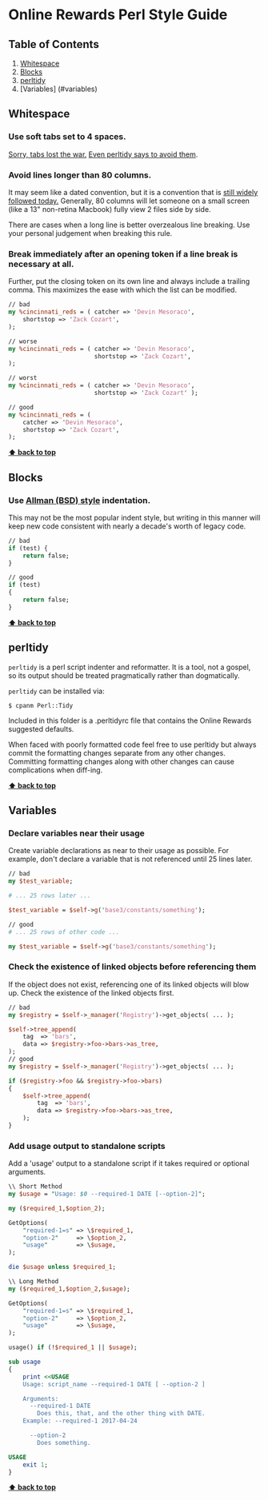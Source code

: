 # Online Rewards Perl Style Guide

## Table of Contents
  1. [Whitespace](#whitespace)
  1. [Blocks](#blocks)
  1. [perltidy](#perltidy)
  1. [Variables] (#variables)

## Whitespace

### Use soft tabs set to 4 spaces.
[Sorry, tabs lost the war.](http://sideeffect.kr/popularconvention) [Even perltidy says to avoid them](http://perltidy.sourceforge.net/perltidy.html#tabs).

### Avoid lines longer than 80 columns.

It may seem like a dated convention, but it is a convention that is [still widely followed today.](http://sideeffect.kr/popularconvention) Generally, 80 columns will let someone on a small screen (like a 13" non-retina Macbook) fully view 2 files side by side.

There are cases when a long line is better overzealous line breaking. Use your personal judgement when breaking this rule.

### Break immediately after an opening token if a line break is necessary at all.

Further, put the closing token on its own line and always include a trailing comma. This maximizes the ease with which the list can be modified.
```perl
// bad
my %cincinnati_reds = ( catcher => 'Devin Mesoraco',
    shortstop => 'Zack Cozart',
);

// worse
my %cincinnati_reds = ( catcher => 'Devin Mesoraco',
                        shortstop => 'Zack Cozart',
);

// worst
my %cincinnati_reds = ( catcher => 'Devin Mesoraco',
                        shortstop => 'Zack Cozart' );

// good
my %cincinnati_reds = (
    catcher => 'Devin Mesoraco',
    shortstop => 'Zack Cozart',
);
```

**[⬆ back to top](#table-of-contents)**

## Blocks

### Use [Allman (BSD) style](https://en.wikipedia.org/wiki/Indent_style#Allman_style) indentation.

This may not be the most popular indent style, but writing in this manner will keep new code consistent with nearly a decade's worth of legacy code.
```perl
// bad
if (test) {
    return false;
}

// good
if (test)
{
    return false;
}
```

**[⬆ back to top](#table-of-contents)**

## perltidy
`perltidy` is a perl script indenter and reformatter. It is a tool, not a gospel, so its output should be treated pragmatically rather than dogmatically.

`perltidy` can be installed via:

```shell
$ cpanm Perl::Tidy
```

Included in this folder is a .perltidyrc file that contains the Online Rewards suggested defaults.

When faced with poorly formatted code feel free to use perltidy but always commit the formatting changes separate from any other changes. Committing formatting changes along with other changes can cause complications when diff-ing.

**[⬆ back to top](#table-of-contents)**

## Variables

### Declare variables near their usage
Create variable declarations as near to their usage as possible.  For example, don't declare a variable that is not referenced until 25 lines later.
```perl
// bad
my $test_variable;

# ... 25 rows later ...

$test_variable = $self->g('base3/constants/something');

// good
# ... 25 rows of other code ...

my $test_variable = $self->g('base3/constants/something');
```

### Check the existence of linked objects before referencing them
If the object does not exist, referencing one of its linked objects will blow up.  Check the existence of the linked objects first.
```perl
// bad
my $registry = $self->_manager('Registry')->get_objects( ... );

$self->tree_append(
    tag  => 'bars',
    data => $registry->foo->bars->as_tree,
);
// good
my $registry = $self->_manager('Registry')->get_objects( ... );

if ($registry->foo && $registry->foo->bars)
{
    $self->tree_append(
        tag  => 'bars',
        data => $registry->foo->bars->as_tree,
    );
}
```

### Add usage output to standalone scripts
Add a 'usage' output to a standalone script if it takes required or optional arguments.
```perl
\\ Short Method
my $usage = "Usage: $0 --required-1 DATE [--option-2]";

my ($required_1,$option_2);

GetOptions(
    "required-1=s" => \$required_1,
    "option-2"     => \$option_2,
    "usage"        => \$usage,
);

die $usage unless $required_1;

\\ Long Method
my ($required_1,$option_2,$usage);

GetOptions(
    "required-1=s" => \$required_1,
    "option-2"     => \$option_2,
    "usage"        => \$usage,
);

usage() if (!$required_1 || $usage);

sub usage
{
    print <<USAGE
    Usage: script_name --required-1 DATE [ --option-2 ]

    Arguments:
      --required-1 DATE
        Does this, that, and the other thing with DATE.
	Example: --required-1 2017-04-24

      --option-2
        Does something.

USAGE
    exit 1;
}
```

**[⬆ back to top](#table-of-contents)**
